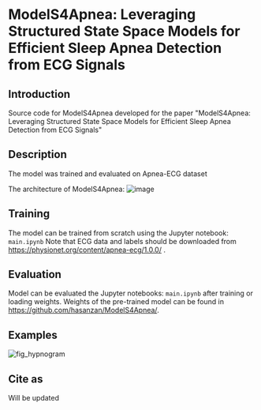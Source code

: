 # ModelS4Apnea: Leveraging Structured State Space Models for Efficient Sleep Apnea Detection from ECG Signals

## Introduction
Source code for ModelS4Apnea developed for the paper "ModelS4Apnea: Leveraging Structured State Space Models for Efficient Sleep Apnea Detection from ECG Signals"

## Description
The model was trained and evaluated on Apnea-ECG dataset

The architecture of ModelS4Apnea:
![image](https://github.com/user-attachments/assets/fc315cc0-3fff-4ffd-97a1-85b7a3c94468)

## Training
The model can be trained from scratch using the Jupyter notebook: `main.ipynb` Note that ECG data and labels should be downloaded from https://physionet.org/content/apnea-ecg/1.0.0/ . 

## Evaluation
Model can be evaluated the Jupyter notebooks: `main.ipynb` after training or loading weights. Weights of the pre-trained model can be found in https://github.com/hasanzan/ModelS4Apnea/.

## Examples
![fig_hypnogram](https://github.com/user-attachments/assets/c1fe231b-bfa4-41cb-8233-48619926f474)


## Cite as
Will be updated 
